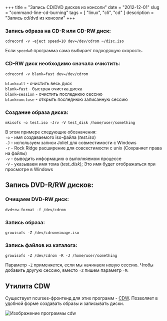+++
title = "Запись CD/DVD дисков из консоли"
date = "2012-12-01"
slug = "command-line-cd-burning"
tags = [ "linux", "cli", "cd" ]
description = "Запись cd/dvd из консоли"
+++

<!--more-->
### Запись образа на CD-R или CD-RW диск:
`cdrecord -v -eject speed=10 dev=/dev/cdrom ~/disc.iso`

Если `speed=0` программа сама выбирает подходящую скорость.

### CD-RW диск необходимо сначала очистить:
`cdrecord -v blank=fast dev=/dev/cdrom`

`blank=all` - очистить весь диск  
`blank=fast` - быстрая очистка диска  
`blank=session` - очистить последнюю сессию  
`blank=unclose` - открыть последнюю записанную сессию 

### Создание образа диска:
`mkisofs -o test.iso -Jrv -V test_disk /home/user/something`

В этом примере следующие обозначения:  
`-o` - имя создаваемого iso-файла (*test.iso*)  
`-J` - используем записи Joliet для совместимости с Windows  
`-r` - Rock Ridge расширение для совсестимости с unix (Сохраняет права на файлы)  
`-v` - выводить информацию о выполняемом процессе  
`-V` - указываем имя тома (*test_disk*); Это имя будет отображаться при просмотре в Windows  

## Запись DVD-R/RW дисков:

### Очищаем DVD-RW диск:
`dvd+rw-format -f /dev/cdrom`

### Запись образа:
`growisofs -Z /dev/cdrom=image.iso`

### Запись файлов из каталога:
`growisofs -Z /dev/cdrom -R -J /home/user/something`

Параметр `-Z` применяется, если мы начинаем новую сессию. Чтобы добавить другую сессию, вместо `-Z` пишем параметр `-M`. 

## Утилита CDW

Существует ncurses-фронтенд для этих программ - [CDW](http://cdw.sourceforge.net). Позволяет в удобной форме создавать образы и записывать диски.

![Изображение программы cdw](../../images/command-line-cd-burning/cdw.png)

